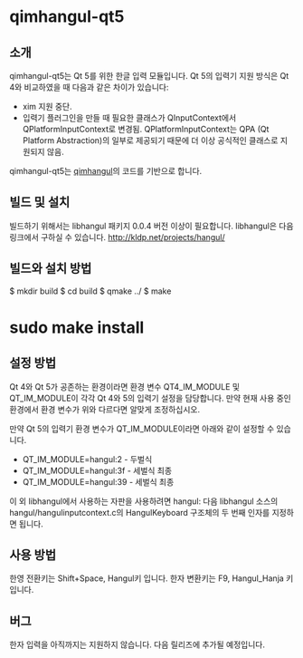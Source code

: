 qimhangul-qt5
=============

## 소개
qimhangul-qt5는 Qt 5를 위한 한글 입력 모듈입니다. Qt 5의 입력기 지원 방식은 Qt
4와 비교하였을 때 다음과 같은 차이가 있습니다:

* xim 지원 중단.
* 입력기 플러그인을 만들 때 필요한 클래스가 QInputContext에서
  QPlatformInputContext로 변경됨. QPlatformInputContext는 QPA (Qt Platform
Abstraction)의 일부로 제공되기 때문에 더 이상 공식적인 클래스로 지원되지 않음.

qimhangul-qt5는 [qimhangul](https://github.com/choehwanjin/qimhangul)의 코드를
기반으로 합니다.

## 빌드 및 설치
빌드하기 위해서는 libhangul 패키지 0.0.4 버전 이상이 필요합니다.
libhangul은 다음 링크에서 구하실 수 있습니다.
http://kldp.net/projects/hangul/

## 빌드와 설치 방법
 $ mkdir build
 $ cd build
 $ qmake ../
 $ make
 # sudo make install

## 설정 방법
Qt 4와 Qt 5가 공존하는 환경이라면 환경 변수 QT4_IM_MODULE 및 QT_IM_MODULE이 각각
Qt 4와 5의 입력기 설정을 담당합니다. 만약 현재 사용 중인 환경에서 환경 변수가
위와 다르다면 알맞게 조정하십시오.

만약 Qt 5의 입력기 환경 변수가 QT_IM_MODULE이라면 아래와 같이 설정할 수
있습니다.

* QT_IM_MODULE=hangul:2 - 두벌식
* QT_IM_MODULE=hangul:3f - 세벌식 최종
* QT_IM_MODULE=hangul:39 - 세벌식 최종

이 외 libhangul에서 사용하는 자판을 사용하려면 hangul: 다음 libhangul 소스의
hangul/hangulinputcontext.c의 HangulKeyboard 구조체의 두 번째 인자를 지정하면
됩니다.

## 사용 방법
한영 전환키는 Shift+Space, Hangul키 입니다.
한자 변환키는 F9, Hangul_Hanja 키 입니다.

## 버그
한자 입력을 아직까지는 지원하지 않습니다. 다음 릴리즈에 추가될 예정입니다.
